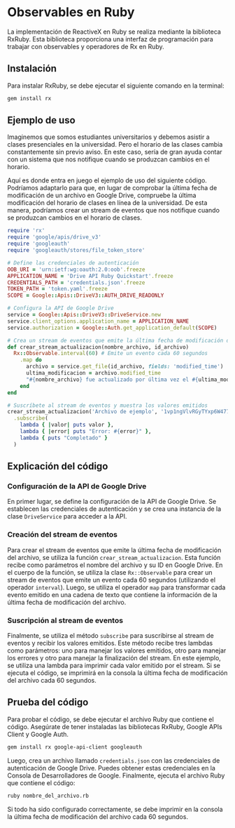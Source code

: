 
# Observables en Ruby
La implementación de ReactiveX en Ruby se realiza mediante la biblioteca RxRuby. Esta biblioteca proporciona una interfaz de programación para trabajar con observables y operadores de Rx en Ruby.
## Instalación
Para instalar RxRuby, se debe ejecutar el siguiente comando en la terminal:
```bash
gem install rx

```
## Ejemplo de uso
Imaginemos que somos estudiantes universitarios y debemos asistir a clases presenciales en la universidad. Pero el horario de las clases cambia constantemente sin previo aviso. En este caso, sería de gran ayuda contar con un sistema que nos notifique cuando se produzcan cambios en el horario.

Aquí es donde entra en juego el ejemplo de uso del siguiente código. Podríamos adaptarlo para que, en lugar de comprobar la última fecha de modificación de un archivo en Google Drive, compruebe la última modificación del horario de clases en línea de la universidad. De esta manera, podríamos crear un stream de eventos que nos notifique cuando se produzcan cambios en el horario de clases.

```ruby
require 'rx'
require 'google/apis/drive_v3'
require 'googleauth'
require 'googleauth/stores/file_token_store'

# Define las credenciales de autenticación
OOB_URI = 'urn:ietf:wg:oauth:2.0:oob'.freeze
APPLICATION_NAME = 'Drive API Ruby Quickstart'.freeze
CREDENTIALS_PATH = 'credentials.json'.freeze
TOKEN_PATH = 'token.yaml'.freeze
SCOPE = Google::Apis::DriveV3::AUTH_DRIVE_READONLY

# Configura la API de Google Drive
service = Google::Apis::DriveV3::DriveService.new
service.client_options.application_name = APPLICATION_NAME
service.authorization = Google::Auth.get_application_default(SCOPE)

# Crea un stream de eventos que emite la última fecha de modificación del archivo
def crear_stream_actualizacion(nombre_archivo, id_archivo)
  Rx::Observable.interval(60) # Emite un evento cada 60 segundos
    .map do
      archivo = service.get_file(id_archivo, fields: 'modified_time')
      ultima_modificacion = archivo.modified_time
      "#{nombre_archivo} fue actualizado por última vez el #{ultima_modificacion}."
    end
end

# Suscríbete al stream de eventos y muestra los valores emitidos
crear_stream_actualizacion('Archivo de ejemplo', '1vp1ngVlvRGyTYxp6W4775feD4k2ShEA8')
  .subscribe(
    lambda { |valor| puts valor },
    lambda { |error| puts "Error: #{error}" },
    lambda { puts "Completado" }
  )

```
## Explicación del código
### Configuración de la API de Google Drive
En primer lugar, se define la configuración de la API de Google Drive. Se establecen las credenciales de autenticación y se crea una instancia de la clase `DriveService` para acceder a la API.
### Creación del stream de eventos
Para crear el stream de eventos que emite la última fecha de modificación del archivo, se utiliza la función `crear_stream_actualizacion`. Esta función recibe como parámetros el nombre del archivo y su ID en Google Drive.
En el cuerpo de la función, se utiliza la clase `Rx::Observable` para crear un stream de eventos que emite un evento cada 60 segundos (utilizando el operador `interval`). Luego, se utiliza el operador `map` para transformar cada evento emitido en una cadena de texto que contiene la información de la última fecha de modificación del archivo.
### Suscripción al stream de eventos
Finalmente, se utiliza el método `subscribe` para suscribirse al stream de eventos y recibir los valores emitidos. Este método recibe tres lambdas como parámetros: uno para manejar los valores emitidos, otro para manejar los errores y otro para manejar la finalización del stream.
En este ejemplo, se utiliza una lambda para imprimir cada valor emitido por el stream. Si se ejecuta el código, se imprimirá en la consola la última fecha de modificación del archivo cada 60 segundos.
## Prueba del código
Para probar el código, se debe ejecutar el archivo Ruby que contiene el código. Asegúrate de tener instaladas las bibliotecas RxRuby, Google APIs Client y Google Auth.
```bash
gem install rx google-api-client googleauth

```
Luego, crea un archivo llamado `credentials.json` con las credenciales de autenticación de Google Drive. Puedes obtener estas credenciales en la Consola de Desarrolladores de Google.
Finalmente, ejecuta el archivo Ruby que contiene el código:
```bash
ruby nombre_del_archivo.rb

```
Si todo ha sido configurado correctamente, se debe imprimir en la consola la última fecha de modificación del archivo cada 60 segundos.

